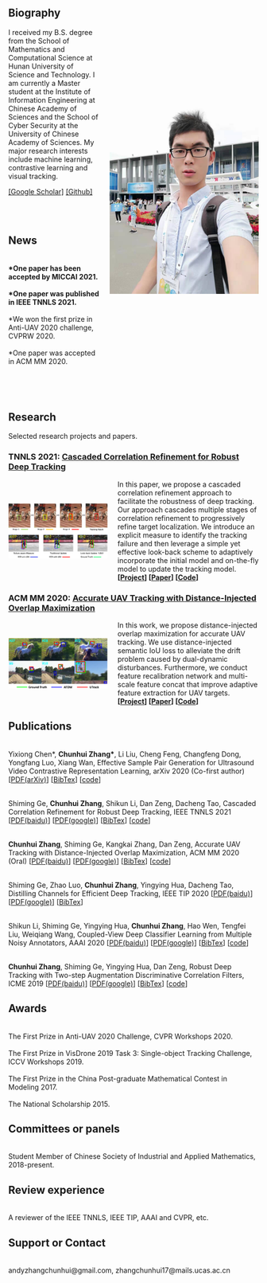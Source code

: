 <head>
<style>
.image-txt-container {
  display:flex;
  align-items:center;
  flex-direction: row;
}
.item-image {
  margin: 0px 20px 0px 0px;
  width: 200px;
}
.profile-image {
  margin: 0px 0px 0px 20px;
  width: 300px;
}
</style>
</head>

<body>

<div class="image-txt-container">
<div>
<h2>Biography</h2>
I received my B.S. degree from the School of Mathematics and Computational Science at Hunan University of Science and Technology. I am currently a Master student at the Institute of Information Engineering at Chinese Academy of Sciences and the School of Cyber Security at the University of Chinese Academy of Sciences. My major research interests include machine learning, contrastive learning and visual tracking.
	
<a href="https://scholar.google.com/citations?hl=en&user=r_cpud8AAAAJ">[Google Scholar]</a> <a href="https://github.com/983632847">[Github]</a>  
		
<br><br>
<h2> News </h2>
<br><b>*One paper has been accepted by MICCAI 2021.</b><br> 
<br><b>*One paper was published in IEEE TNNLS 2021.</b><br>
<br>*We won the first prize in Anti-UAV 2020 challenge, CVPRW 2020.<br>
<br>*One paper was accepted in ACM MM 2020.<br>

<br><br>
</div>
<img src="chunhuizhang.jpg" class="profile-image">
</div>

<h2>Research</h2>
Selected research projects and papers.

<h3><b>TNNLS 2021:</b> <a href="https://ieeexplore.ieee.org/document/9069312">Cascaded Correlation Refinement for Robust Deep Tracking</a></h3>
<div class="image-txt-container">
<img src="CCR.png" class="item-image">
<div>
In this paper, we propose a cascaded correlation refinement approach to facilitate the robustness of deep tracking. Our approach cascades multiple stages of correlation refinement to progressively refine target localization. We introduce an explicit measure to identify the tracking failure and then leverage a simple yet effective look-back scheme to adaptively incorporate the initial model and on-the-fly model to update the tracking model.
<br> <b>[<a href="https://github.com/983632847/CCR">Project</a>] [<a href="https://ieeexplore.ieee.org/document/9069312">Paper</a>] [<a href="https://github.com/983632847/CCR">Code</a>] </b>
</div></div>	
	
<h3><b>ACM MM 2020:</b> <a href="https://2020.acmmm.org">Accurate UAV Tracking with Distance-Injected Overlap Maximization</a></h3>
<div class="image-txt-container">
<img src="UTrack.png" class="item-image">
<div>
In this work, we propose distance-injected overlap maximization for accurate UAV tracking. We use distance-injected semantic IoU loss to alleviate the drift problem caused by dual-dynamic disturbances. Furthermore, we conduct feature recalibration network and multi-scale feature concat that improve adaptive feature extraction for UAV targets.
<br> <b>[<a href="https://dl.acm.org/doi/10.1145/3394171.3413959">Project</a>] [<a href="https://dl.acm.org/doi/10.1145/3394171.3413959">Paper</a>] [<a href="https://dl.acm.org/doi/10.1145/3394171.3413959">Code</a>] </b>
</div></div>

		
<h2>Publications</h2>  
<br>Yixiong Chen*, <b>Chunhui Zhang*</b>, Li Liu, Cheng Feng, Changfeng Dong, Yongfang Luo, Xiang Wan, Effective Sample Pair Generation for Ultrasound Video Contrastive Representation Learning, arXiv 2020 (Co-first author) [<a href="https://arxiv.org/abs/2011.13066">PDF(arXiv)</a>] [<a href="https://github.com/chunhui-zhang/chunhui-zhang/blob/gh-pages/USCL_BibTex">BibTex</a>] [<a href="https://github.com/983632847/USCL">code</a>]<br>
	
<br>Shiming Ge, <b>Chunhui Zhang</b>, Shikun Li, Dan Zeng, Dacheng Tao, Cascaded Correlation Refinement for Robust Deep Tracking, IEEE TNNLS 2021 [<a href="https://ieeexplore.ieee.org/document/9069312">PDF(baidu)</a>] [<a href="https://ieeexplore.ieee.org/document/9069312">PDF(google)</a>] [<a href="https://github.com/chunhui-zhang/chunhui-zhang/blob/gh-pages/CCR_BibTex">BibTex</a>] [<a href="https://github.com/983632847/CCR">code</a>]<br>	
	
<br><b>Chunhui Zhang</b>, Shiming Ge, Kangkai Zhang, Dan Zeng, Accurate UAV Tracking with Distance-Injected Overlap Maximization, ACM MM 2020 (Oral) [<a href="https://dl.acm.org/doi/10.1145/3394171.3413959">PDF(baidu)</a>] [<a href="https://dl.acm.org/doi/10.1145/3394171.3413959">PDF(google)</a>] [<a href="https://github.com/chunhui-zhang/chunhui-zhang/blob/gh-pages/UTrack_BibTex">BibTex</a>] [<a href="https://dl.acm.org/doi/10.1145/3394171.3413959">code</a>]<br>

<br>Shiming Ge, Zhao Luo, <b>Chunhui Zhang</b>, Yingying Hua, Dacheng Tao, Distilling Channels for Efficient Deep Tracking, IEEE TIP 2020 [<a href="https://ieeexplore.ieee.org/document/8891903">PDF(baidu)</a>] [<a href="https://ieeexplore.ieee.org/document/8891903">PDF(google)</a>] [<a href="https://github.com/chunhui-zhang/chunhui-zhang/blob/gh-pages/TIPCD_BibTex">BibTex</a>]<br>

<br>Shikun Li, Shiming Ge, Yingying Hua, <b>Chunhui Zhang</b>, Hao Wen, Tengfei Liu, Weiqiang Wang, Coupled-View Deep Classifier Learning from Multiple Noisy Annotators, AAAI 2020 [<a href="https://academic.microsoft.com/paper/2997312573">PDF(baidu)</a>] [<a href="https://2020.acmmm.org/">PDF(google)</a>] [<a href="https://github.com/chunhui-zhang/chunhui-zhang/blob/gh-pages/CVL_BibTex">BibTex</a>] [<a href="https://academic.microsoft.com/paper/2997312573">code</a>]<br>

<br><b>Chunhui Zhang</b>, Shiming Ge, Yingying Hua, Dan Zeng, Robust Deep Tracking with Two-step Augmentation Discriminative Correlation Filters, ICME 2019 [<a href="https://ieeexplore.ieee.org/document/8785041">PDF(baidu)</a>] [<a href="https://ieeexplore.ieee.org/document/8785041">PDF(google)</a>] [<a href="https://github.com/chunhui-zhang/chunhui-zhang/blob/gh-pages/ICME_BibTex">BibTex</a>] [<a href="https://ieeexplore.ieee.org/document/8785041">code</a>]<br>


<h2>Awards</h2>
<br>The First Prize in Anti-UAV 2020 Challenge, CVPR Workshops 2020.<br>
<br>The First Prize in VisDrone 2019 Task 3: Single-object Tracking Challenge, ICCV Workshops 2019.<br>
<br>The First Prize in the China Post-graduate Mathematical Contest in Modeling 2017.<br>
<br>The National Scholarship 2015.<br>

<h2>Committees or panels</h2>
<br>Student Member of Chinese Society of Industrial and Applied Mathematics, 2018-present.<br>
	
<h2>Review experience</h2>
<br>A reviewer of the IEEE TNNLS, IEEE TIP, AAAI and CVPR, etc.<br>
	
<h2>Support or Contact</h2>	
<br>andyzhangchunhui@gmail.com, zhangchunhui17@mails.ucas.ac.cn<br>


</body>



